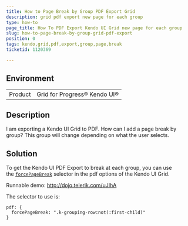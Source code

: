 ```yaml
---
title: How to Page Break by Group PDF Export Grid
description: grid pdf export new page for each group
type: how-to
page_title: How To PDF Export Kendo UI Grid new page for each group 
slug: how-to-page-break-by-group-grid-pdf-export
position: 0
tags: kendo,grid,pdf,export,group,page,break
ticketid: 1120369

---
```


## Environment
<table>
 <tr>
  <td>Product</td>
  <td>Grid for Progress® Kendo UI®</td>
 </tr>
</table>


## Description

I am exporting a Kendo UI Grid to PDF. How can I add a page break by group? This group will change depending on what the user selects. 

## Solution

To get the Kendo UI PDF Export to break at each group, you can use the [`forcePageBreak`](http://docs.telerik.com/kendo-ui/framework/drawing/drawing-dom#configuration-Multi-Page) selector in the pdf options of the Kendo UI Grid. 

Runnable demo: http://dojo.telerik.com/uJIhA

The selector to use is:

```
pdf: { 
  forcePageBreak: ".k-grouping-row:not(:first-child)"
}
```
